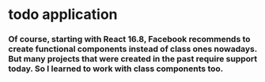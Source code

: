 # todo application

### Of course, starting with React 16.8, Facebook recommends to create  functional components instead of class ones nowadays. But many projects that were created in the past require support today. So I learned to work with class components too.
